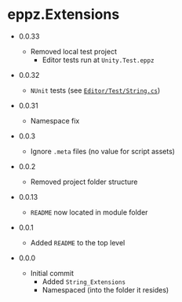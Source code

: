 # eppz.Extensions

* 0.0.33

	+ Removed local test project
		+ Editor tests run at `Unity.Test.eppz`

* 0.0.32

	+ `NUnit` tests (see [`Editor/Test/String.cs`](Editor/Test/String.cs))

* 0.0.31

	+ Namespace fix

* 0.0.3

	+ Ignore `.meta` files (no value for script assets)

* 0.0.2

	+ Removed project folder structure

* 0.0.13

	+ `README` now located in module folder

* 0.0.1

	+ Added `README` to the top level

* 0.0.0

	+ Initial commit
		+ Added `String_Extensions`
		+ Namespaced (into the folder it resides)
